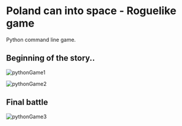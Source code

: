 # Poland can into space - Roguelike game 

Python command line game.

## Beginning of the story..
![pythonGame1](https://user-images.githubusercontent.com/70913892/133150100-39efc31c-045f-49ae-8e2f-7faf691d4186.PNG)

![pythonGame2](https://user-images.githubusercontent.com/70913892/133150108-9f053366-fc2d-413d-9857-8e68cf46f7d8.PNG)


## Final battle
![pythonGame3](https://user-images.githubusercontent.com/70913892/133150123-07638e3a-ddca-4679-9f5f-422c9db661e8.PNG)
